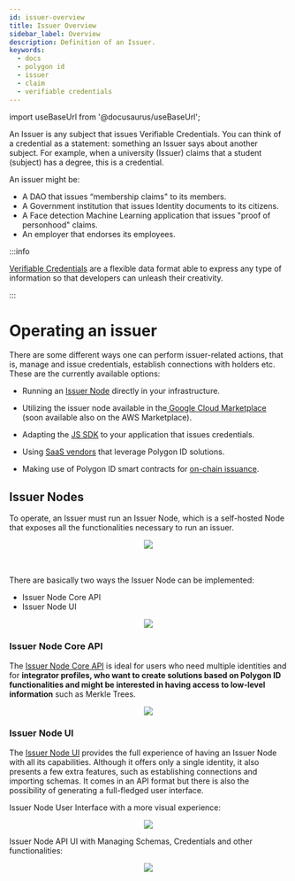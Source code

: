 ```yaml
---
id: issuer-overview
title: Issuer Overview
sidebar_label: Overview
description: Definition of an Issuer.
keywords: 
  - docs
  - polygon id
  - issuer
  - claim
  - verifiable credentials
---
```


import useBaseUrl from '@docusaurus/useBaseUrl';

An Issuer is any subject that issues Verifiable Credentials. You can think of a credential as a statement: something an Issuer says about another subject. For example, when a university (Issuer) claims that a student (subject) has a degree, this is a credential.

An issuer might be: 

- A DAO that issues “membership claims" to its members.
- A Government institution that issues Identity documents to its citizens.
- A Face detection Machine Learning application that issues "proof of personhood" claims. 
- An employer that endorses its employees.

:::info

[Verifiable Credentials](https://www.w3.org/TR/vc-data-model/) are a flexible data format able to express any type of information so that developers can unleash their creativity.

:::

# Operating an issuer

There are some different ways one can perform issuer-related actions, that is, manage and issue credentials, establish connections with holders etc. These are the currently available options:   

- Running an [Issuer Node](/docs/issuer/issuer-core) directly in your infrastructure.

- Utilizing the issuer node available in the[ Google Cloud Marketplace](https://console.cloud.google.com/marketplace/product/polygon-public/polygon-id-issuer-node?pli=1) (soon available also on the AWS Marketplace). 

- Adapting the [JS SDK](/docs/js-sdk/js-sdk-overview.md) to your application that issues credentials.

- Using [SaaS vendors](https://ecosystem.polygon.technology/PolygonID/) that leverage Polygon ID solutions.

- Making use of Polygon ID smart contracts for [on-chain issuance](/docs/issuer/on-chain-issuer/on-chain-overview.md/).

## Issuer Nodes

To operate, an Issuer must run an Issuer Node, which is a self-hosted Node that exposes all the functionalities necessary to run an issuer.

<div align="center">
<img src= {useBaseUrl("img/issuer-intro.png")} align="center" />
</div>
<br></br>

There are basically two ways the Issuer Node can be implemented:

- Issuer Node Core API
- Issuer Node UI

<div align="center">
<img src= {useBaseUrl("img/whole-infra.png")} align="center" />
</div>

### Issuer Node Core API
The [Issuer Node Core API](issuer-core.md) is ideal for users who need multiple identities and for **integrator profiles, who want to create solutions based on Polygon ID functionalities and might be interested in having access to low-level information** such as Merkle Trees. 

<div align="center">
<img src= {useBaseUrl("img/3001.png")} align="center" />
</div>

### Issuer Node UI
The [Issuer Node UI](issuer-node-ui.md) provides the full experience of having an Issuer Node with all its capabilities. Although it offers only a single identity, it also presents a few extra features, such as establishing connections and importing schemas. It comes in an API format but there is also the possibility of generating a full-fledged user interface. 

Issuer Node User Interface with a more visual experience:

<div align="center">
<img src= {useBaseUrl("img/8088.png")} align="center" />
</div>

Issuer Node API UI with Managing Schemas, Credentials and other functionalities:

<div align="center">
<img src= {useBaseUrl("img/3002.png")} align="center" />
</div>
